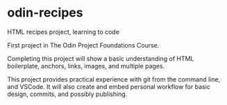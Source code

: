 # odin-recipes
HTML recipes project, learning to code

First project in The Odin Project Foundations Course.

Completing this project will show a basic understanding of HTML boilerplate, anchors, links, images, and multiple pages. 

This project provides practical experience with git from the command line, and VSCode.  It will also create and embed personal workflow for basic design, commits, and possibly publishing.


